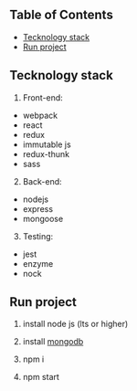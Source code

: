 ## Table of Contents

- [Tecknology stack](#tecknology_stack)
- [Run project](#run)

## Tecknology stack

1. Front-end:

  * webpack
  * react
  * redux
  * immutable js
  * redux-thunk
  * sass
  
2. Back-end:

  * nodejs
  * express
  * mongoose
  
3. Testing:

  * jest
  * enzyme
  * nock
  
## Run project  
1. install node js (lts or higher)

2. install [mongodb](https://docs.mongodb.com/manual/installation/)

3. npm i

4. npm start

